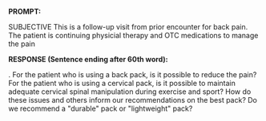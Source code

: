 **PROMPT:**

SUBJECTIVE This is a follow-up visit from prior encounter for back pain. The patient is continuing physicial therapy and OTC medications to manage the pain

**RESPONSE (Sentence ending after 60th word):**

. For the patient who is using a back pack, is it possible to reduce the pain? For the patient who is using a cervical pack, is it possible to maintain adequate cervical spinal manipulation during exercise and sport? How do these issues and others inform our recommendations on the best pack? Do we recommend a "durable" pack or "lightweight" pack? 